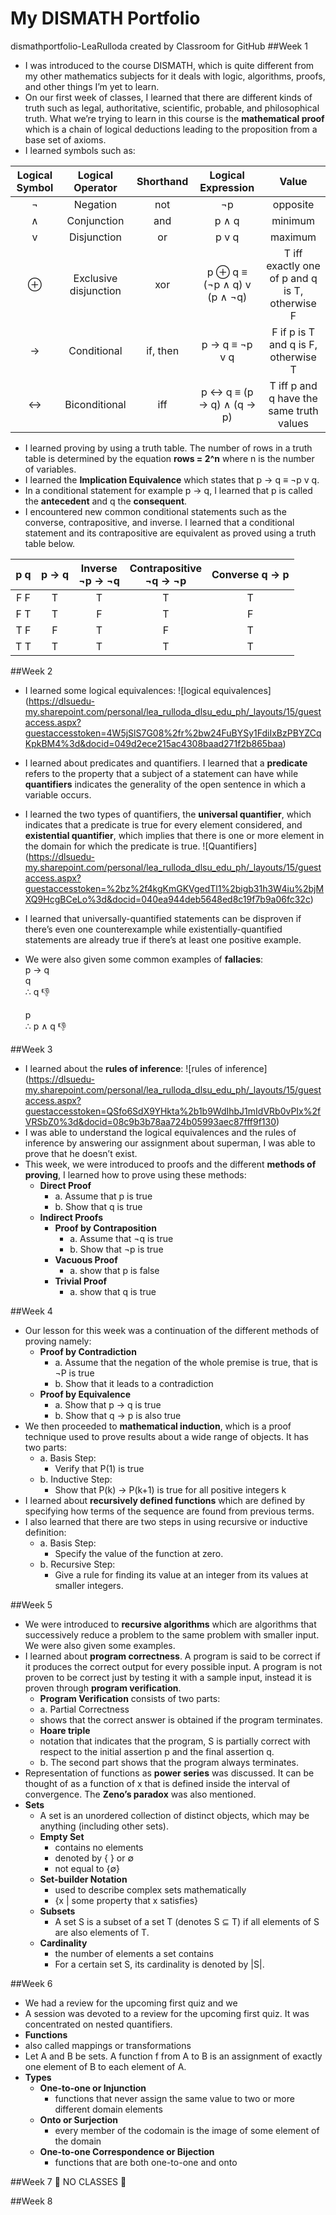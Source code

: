 # My DISMATH Portfolio
dismathportfolio-LeaRulloda created by Classroom for GitHub
##Week 1
- I was introduced to the course DISMATH, which is quite different from my other mathematics subjects for it deals with logic, algorithms, proofs, and other things I’m yet to learn.
- On our first week of classes, I learned that there are different kinds of truth such as legal, authoritative, scientific, probable, and philosophical truth. What we’re trying to learn in this course is the **mathematical proof** which is a chain of logical deductions leading to the proposition from a base set of axioms.
- I learned symbols such as:

| Logical Symbol  |  Logical Operator | Shorthand | Logical Expression | Value |
| :-----: |:-------:|:-----:| :-------: | :-------: |
| ¬ |Negation | not | ¬p | opposite |
| ∧ | Conjunction | and | p ∧ q | minimum |
| v | Disjunction | or | p v q | maximum |
| ⊕ | Exclusive disjunction | xor |  p ⊕ q  ≡ (¬p ∧ q) v (p ∧ ¬q) | T iff exactly one of p and q is T, otherwise F|
| → | Conditional | if, then | p → q ≡  ¬p v q | F if p is T and q is F, otherwise T |
| ↔ | Biconditional | iff |  p ↔ q ≡ (p → q) ∧ (q → p) |  T iff p and q have the same truth values |

- I learned proving by using a truth table. The number of rows in a truth table is determined by the equation **rows = 2^n** where n is the number of variables.
- I learned the **Implication Equivalence** which states that p → q ≡ ¬p v q.
- In a conditional statement for example p → q, I learned that p is called the **antecedent** and q the **consequent**.
- I encountered new common conditional statements such as the converse, contrapositive, and inverse. I learned that a conditional statement and its contrapositive are equivalent as proved using a truth table below.

| p	q | p → q | Inverse <br> ¬p → ¬q | Contrapositive <br> ¬q → ¬p | Converse q → p |
| :-----: |:-------:|:-----:| :-------: | :-------: |
| F	F | T | T | T | T |
|F	T | T | F | T | F |
|T	F | F | T | F | T |
|T	T | T | T | T | T |

##Week 2
- I learned some logical equivalences:
![logical equivalences] (https://dlsuedu-my.sharepoint.com/personal/lea_rulloda_dlsu_edu_ph/_layouts/15/guestaccess.aspx?guestaccesstoken=4W5jSlS7G08%2fr%2bw24FuBYSy1FdiIxBzPBYZCqKpkBM4%3d&docid=049d2ece215ac4308baad271f2b865baa)
- I learned about predicates and quantifiers. I learned that a **predicate** refers to the property that a subject of a statement can have while **quantifiers** indicates the generality of the open sentence in which a variable occurs.
- I learned the two types of quantifiers, the **universal quantifier**, which indicates that a predicate is true for every element considered, and **existential quantifier**, which implies that there is one or more element in the domain for which the predicate is true.
![Quantifiers] (https://dlsuedu-my.sharepoint.com/personal/lea_rulloda_dlsu_edu_ph/_layouts/15/guestaccess.aspx?guestaccesstoken=%2bz%2f4kgKmGKVgedTl1%2bigb31h3W4iu%2bjMXQ9HcgBCeLo%3d&docid=040ea944deb5648ed8c19f7b9a06fc32c)
- I learned that universally-quantified statements can be disproven if there’s even one counterexample while existentially-quantified statements are already true if there’s at least one positive example.
- We were also given some common examples of **fallacies**: <br>
p → q <br>
q <br>
∴ q :-1: 

	p <br>
∴ p ∧ q :-1: 

##Week 3
- I learned about the **rules of inference**:
![rules of inference] (https://dlsuedu-my.sharepoint.com/personal/lea_rulloda_dlsu_edu_ph/_layouts/15/guestaccess.aspx?guestaccesstoken=QSfo6SdX9YHkta%2b1b9WdIhbJ1mIdVRb0vPIx%2fVRSbZ0%3d&docid=08c9b3b78aa724b05993aec87fff9f130)
- I was able to understand the logical equivalences and the rules of inference by answering our assignment about superman, I was able to prove that he doesn’t exist.
- This week, we were introduced to proofs and the different **methods of proving**, I learned how to prove using these methods:
  - **Direct Proof** 
     - a. Assume that p is true
     - b. Show that q is true
  - **Indirect Proofs**
    - **Proof by Contraposition**
      - a. Assume that ¬q is true
      - b. Show that ¬p is true
    - **Vacuous Proof**
      - a. show that p is false
    - **Trivial Proof**
      - a. show that q is true

##Week 4
- Our lesson for this week was a continuation of the different methods of proving namely:
    - **Proof by Contradiction**
      - a. Assume that the negation of the whole premise is true, that is ¬P is true
      - b. Show that it leads to a contradiction
    - **Proof by Equivalence**
      - a. Show that p → q is true
      - b. Show that q → p is also true
- We then proceeded to **mathematical induction**, which is a proof technique used to prove results about a wide range of objects. It has two parts:
    - a. Basis Step:
      - Verify that P(1) is true
    - b. Inductive Step:
      - Show that P(k) → P(k+1) is true for all positive integers k
- I learned about **recursively defined functions** which are defined by specifying how terms of the sequence are found from previous terms.
- I also learned that there are two steps in using recursive or inductive definition:
   - a. Basis Step:
     - Specify the value of the function at zero.
   - b. Recursive Step:
     - Give a rule for finding its value at an integer from its values at smaller integers.

##Week 5
- We were introduced to **recursive algorithms** which are algorithms that successively reduce a problem to the same problem with smaller input. We were also given some examples.
- I learned about **program correctness**. A program is said to be correct if it produces the correct output for every possible input. A program is not proven to be correct just by testing it with a sample input, instead it is proven through **program verification**.
  - **Program Verification** consists of two parts:
   - a. Partial Correctness
    - shows that the correct answer is obtained if the program terminates.
    - **Hoare triple**
     - notation that indicates that the program, S is partially correct with respect to the initial assertion p and the final assertion q.
   - b. The second part shows that the program always terminates.
- Representation of functions as **power series** was discussed. It can be thought of as a function of x that is defined inside the interval of convergence. The **Zeno’s paradox** was also mentioned. 
- **Sets**
  - A set is an unordered collection of distinct objects, which may be anything (including other sets).
  - **Empty Set**
    - contains no elements
    - denoted by { } or ∅
    - not equal to {∅}
  - **Set-builder Notation**
    - used to describe complex sets mathematically
    - {x | some property that x satisfies}
  - **Subsets**
    - A set S is a subset of a set T (denotes S ⊆ T) if all elements of S are also elements of T.
  - **Cardinality**
    - the number of elements a set contains
    - For a certain set S, its cardinality is denoted by |S|.

##Week 6
 - We had a review for the upcoming first quiz and we 
 - A session was devoted to a review for the upcoming first quiz. It was concentrated on nested quantifiers.
 - **Functions**
  - also called mappings or transformations
  - Let A and B be sets. A function f from A to B is an assignment of exactly one element of B to each element of A.
  - **Types**
      - **One-to-one or Injunction**
        - functions that never assign the same value to two or more different domain elements
      - **Onto or Surjection**
        - every member of the codomain is the image of some element of the domain
      - **One-to-one Correspondence or Bijection**
        - functions that are both one-to-one and onto

##Week 7
:tada: NO CLASSES :tada:

##Week 8
